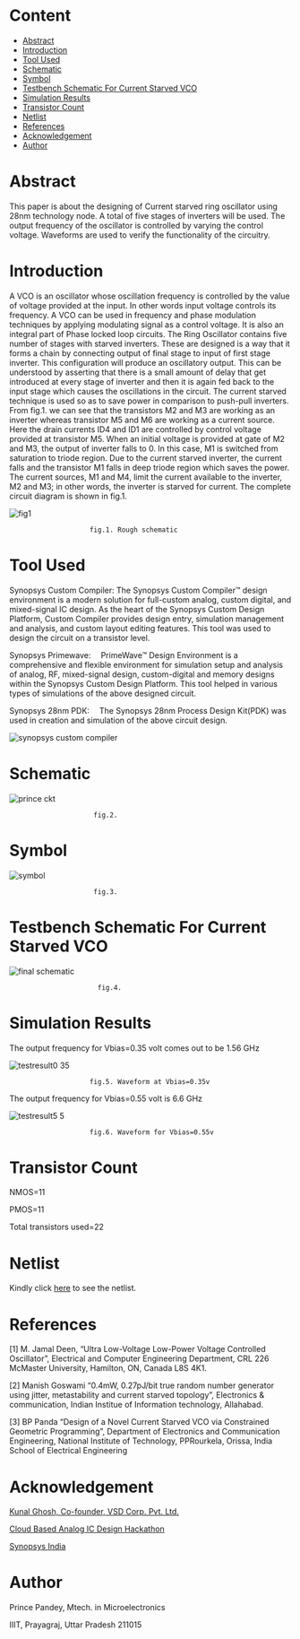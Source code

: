 # Content

- [Abstract](https://github.com/princepandey08/Current_Starved_VCO/edit/main/README.md#abstract)
- [Introduction](https://github.com/princepandey08/Current_Starved_VCO/edit/main/README.md#introduction)
- [Tool Used](https://github.com/princepandey08/Current_Starved_VCO/edit/main/README.md#tool-used)
- [Schematic](https://github.com/princepandey08/Current_Starved_VCO/edit/main/README.md#schematic)
- [Symbol](https://github.com/princepandey08/Current_Starved_VCO/edit/main/README.md#symbol)
- [Testbench Schematic For Current Starved VCO](https://github.com/princepandey08/Current_Starved_VCO/edit/main/README.md#testbench-schematic-for-current-starved-vco)
- [Simulation Results ](https://github.com/princepandey08/Current_Starved_VCO/edit/main/README.md#simulation-results)
- [Transistor Count](https://github.com/princepandey08/Current_Starved_VCO/edit/main/README.md#transistor-count)
- [Netlist](https://github.com/princepandey08/Current_Starved_VCO/edit/main/README.md#netlist)
- [References](https://github.com/princepandey08/Current_Starved_VCO/edit/main/README.md#references)
- [Acknowledgement](https://github.com/princepandey08/Current_Starved_VCO/edit/main/README.md#acknowledgement)
- [Author](https://github.com/princepandey08/Current_Starved_VCO/edit/main/README.md#author)

# Abstract
This paper is about the designing of Current starved
ring oscillator using 28nm technology node. A total
of five stages of inverters will be used. The output
frequency of the oscillator is controlled by varying 
the control voltage. Waveforms are used to verify the
functionality of the circuitry.  
# Introduction
A VCO is an oscillator whose oscillation frequency is controlled by the value of
voltage provided at the input. In other words input voltage controls its frequency.
A VCO can be used in frequency and phase modulation techniques by applying 
modulating signal as a control voltage. It is also an integral part of Phase locked loop circuits.
The Ring Oscillator contains five number of stages with starved inverters. These are designed 
is a way that it forms a chain by connecting output of final stage to input of first stage
inverter. This configuration will produce an oscillatory output. This can be understood by
asserting that there is a small amount of delay that get introduced at every stage of inverter and then 
it is again fed back to the input stage which causes the oscillations in the circuit. 
The current starved technique is used so as to save power in comparison to push-pull inverters. 
From fig.1. we can see that the transistors M2 and M3 are working as an inverter whereas
transistor M5 and M6 are working as a current source. Here the drain currents ID4 and ID1
are controlled by control voltage provided at transistor M5. When an initial voltage is provided
at gate of M2 and M3, the output of inverter falls to 0. In this case, M1 is switched from saturation to triode region. 
Due to the current starved inverter, the current falls and the transistor M1 falls in deep triode
region which saves the power. The current sources, M1 and M4, limit the current available to the 
inverter, M2 and M3; in other words, the inverter is starved for current. The complete
circuit diagram is shown in fig.1.

![fig1](https://user-images.githubusercontent.com/100519853/155892918-1e1bef03-78da-48f3-a748-6b64f268d602.png)

                        fig.1. Rough schematic

# Tool Used

Synopsys Custom Compiler: The Synopsys Custom Compiler™ design environment is a modern solution for full-custom analog, custom digital,
and mixed-signal IC design. As the heart of the Synopsys Custom Design Platform, Custom Compiler provides design entry, simulation 
management and analysis, and custom layout editing features. This tool was used to design the circuit on a transistor level.

Synopsys Primewave:  PrimeWave™ Design Environment is a comprehensive and flexible environment for simulation setup and analysis 
of analog, RF, mixed-signal design, custom-digital and memory designs within the Synopsys Custom Design Platform. This tool helped 
in various types of simulations of the above designed circuit.

Synopsys 28nm PDK:  The Synopsys 28nm Process Design Kit(PDK) was used in creation and simulation of the above circuit design.

![synopsys custom compiler](https://user-images.githubusercontent.com/100519853/155896504-ae7e81cc-163a-4606-8e27-47390fa7ffea.png)

# Schematic

![prince ckt](https://user-images.githubusercontent.com/100519853/155893395-4648cef5-a232-4244-9c56-498d54a17099.png)

                         fig.2.
             
 # Symbol
 
![symbol](https://user-images.githubusercontent.com/100519853/155893408-9f0e9519-add0-44e4-bbc4-7cb3c29b9382.png)

                         fig.3. 
                        
# Testbench Schematic For Current Starved VCO

![final schematic](https://user-images.githubusercontent.com/100519853/155893415-7331cede-31b6-4390-a71b-30bb12e92a00.png)

                          fig.4.
                          
 # Simulation Results 
 
 The output frequency for Vbias=0.35 volt comes out to be 1.56 GHz
 
![testresult0 35](https://user-images.githubusercontent.com/100519853/155895074-7cd0eb09-2748-4ac3-8c4a-7fa35de8908e.png)

                        fig.5. Waveform at Vbias=0.35v

The output frequency for Vbias=0.55 volt is 6.6 GHz

![testresult5 5](https://user-images.githubusercontent.com/100519853/155895078-f6b47d14-dfaa-4c6d-bef8-02191fe4da50.png)

                        fig.6. Waveform for Vbias=0.55v
                        
# Transistor Count

 NMOS=11
 
 PMOS=11
 
 Total transistors used=22
 
 # Netlist 
 
Kindly click [here](https://github.com/princepandey08/Current_Starved_VCO/blob/main/netist.txt) to see the netlist.

# References

[1] M. Jamal Deen, “Ultra Low-Voltage Low-Power Voltage Controlled Oscillator”, Electrical and Computer Engineering Department, CRL 226 McMaster University, Hamilton, ON, Canada L8S 4K1.

[2] Manish Goswami “0.4mW, 0.27pJ/bit true random number generator using jitter, metastability and current starved topology”, Electronics & communication, Indian Institue of Information technology, Allahabad.

[3] BP Panda “Design of a Novel Current Starved VCO via Constrained Geometric Programming”, Department of Electronics and Communication Engineering, National Institute of Technology, PPRourkela, Orissa, India School of Electrical Engineering


# Acknowledgement

[Kunal Ghosh, Co-founder, VSD Corp. Pvt. Ltd.](https://in.linkedin.com/in/kunal-ghosh-vlsisystemdesign-com-28084836)

[Cloud Based Analog IC Design Hackathon](https://hackathoniith.in/)

[Synopsys India](https://www.synopsys.com/)

# Author

Prince Pandey, Mtech. in Microelectronics

IIIT, Prayagraj, Uttar Pradesh 211015

